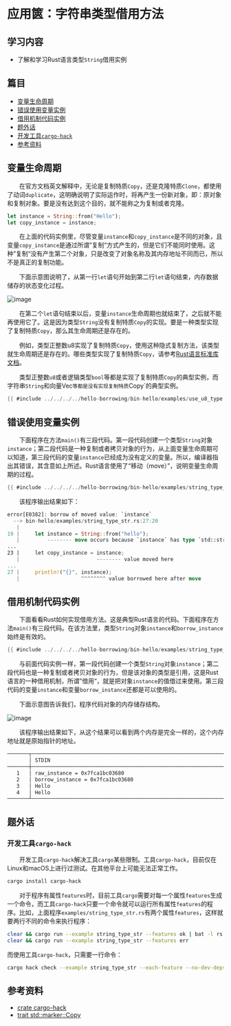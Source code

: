 # 应用篋：字符串类型借用方法

## 学习内容
- 了解和学习Rust语言类型`String`借用实例

## 篇目

- [变量生命周期](#变量生命周期)
- [错误使用变量实例](#错误使用变量实例)
- [借用机制代码实例](#借用机制代码实例)
- [题外话](#题外话)
- [开发工具`cargo-hack`](#开发工具cargo-hack)
- [参考资料](#参考资料)

## 变量生命周期

　　在官方文档英文解释中，无论是复制特质`Copy`，还是克隆特质`Clone`，都使用了动词`duplicate`，这明确说明了实际运作时，将再产生一份新对象，即：原对象和复制对象。要是没有达到这个目的，就不能称之为复制或者克隆。

```rust
let instance = String::from("Hello");
let copy_instance = instance;
```

　　在上面的代码实例里，尽管变量`instance`和`copy_instance`是不同的对象，且变量`copy_instance`是通过所谓”复制“方式产生的，但是它们不能同时使用。这种”复制“没有产生第二个对象，只是改变了对象名称及其内存地址不同而已，所以不是真正的复制功能。

　　下面示意图说明了，从第一行`let`语句开始到第二行`let`语句结束，内存数据储存的状态变化过程。

![image](../../hello-borrowing/images/hello_borrowing-10_string.png)

　　在第二个`let`语句结束以后，变量`instance`生命周期也就结束了，之后就不能再使用它了。这是因为类型`String`没有复制特质`Copy`的实现。要是一种类型实现了复制特质`Copy`，那么其生命周期还是存在的。

　　例如，类型正整数u8实现了复制特质`Copy`，使用这种隐式复制方法，该类型就生命周期还是存在的。哪些类型实现了复制特质`Copy`，请参考[Rust语言标准库文档](https://doc.rust-lang.org/std/marker/trait.Copy.html)。

　　类型正整数`u8`或者逻辑类型`bool`等都是实现了复制特质`Copy`的典型实例，而字符串`String`和向量Vec`等都是没有实现复制特质`Copy`的典型实例。

```rust
{{ #include ../../../../hello-borrowing/bin-hello/examples/use_u8_type.rs }}
```

## 错误使用变量实例

　　下面程序在方法`main()`有三段代码。第一段代码创建一个类型`String`对象`instance`；第二段代码是一种复制或者拷贝对象的行为，从上面变量生命周期可以知道，第三段代码的变量`instance`已经成为没有定义的变量。所以，编译器指出其错误，其含意如上所述。Rust语言使用了“移动（move）”，说明变量生命周期的过程。

```rust
{{ #include ../../../../hello-borrowing/bin-hello/examples/string_type_str.rs:feature-err }}
```

　　该程序输出结果如下：

```rust
error[E0382]: borrow of moved value: `instance`
  --> bin-hello/examples/string_type_str.rs:27:20
   |
19 |     let instance = String::from("hello");
   |         -------- move occurs because `instance` has type `std::string::String`, which does not implement the `Copy` trait
...
23 |     let copy_instance = instance;
   |                         -------- value moved here
...
27 |     println!("{}", instance);
   |                    ^^^^^^^^ value borrowed here after move
```

## 借用机制代码实例

　　下面看看Rust如何实现借用方法。这是典型Rust语言的代码。下面程序在方法`main()`有三段代码。在该方法里，类型`String`对象`instance`和`borrow_instance`始终是有效的。

```rust
{{ #include ../../../../hello-borrowing/bin-hello/examples/string_type_str.rs:feature-ok }}
```

　　与前面代码实例一样，第一段代码创建一个类型`String`对象`instance`；第二段代码也是一种复制或者拷贝对象的行为，但是该对象的类型是引用，这是Rust语言的一种借用机制，所谓”借用“，就是把对象`instance`的值借过来使用。第三段代码的变量`instance`和变量`borrow_instance`还都是可以使用的。

　　下面示意图告诉我们，程序代码对象的内存储存结构。

![image](../../hello-borrowing/images/hello_borrowing-11_string.png)

　　该程序输出结果如下，从这个结果可以看到两个内存是完全一样的，这个内存地址就是原始指针的地址。

```bash
───────┬────────────────────────────────────────────────────────────────────
       │ STDIN
───────┼────────────────────────────────────────────────────────────────────
   1   │ raw_instance = 0x7fca1bc03680
   2   │ borrow_instance = 0x7fca1bc03680
   3   │ Hello
   4   │ Hello
───────┴────────────────────────────────────────────────────────────────────
```

## 题外话

### 开发工具`cargo-hack`

　　开发工具`cargo-hack`解决工具`cargo`某些限制。工具`cargo-hack`，目前仅在Linux和macOS上进行过测试。在其他平台上可能无法正常工作。

```bash
cargo install cargo-hack
```

　　对于程序有属性`features`时，目前工具`cargo`需要对每一个属性`features`生成一个命令，而工具`cargo-hack`只要一个命令就可以运行所有属性`features`的程序。比如，上面程序`examples/string_type_str.rs`有两个属性`features`，这样就要两行不同的命令来执行程序：

```bash
clear && cargo run --example string_type_str --features ok | bat -l rs
clear && cargo run --example string_type_str --features err
```

而使用工具`cargo-hack`，只需要一行命令：

```bash
cargo hack check --example string_type_str --each-feature --no-dev-deps
```

## 参考资料
- [crate cargo-hack](https://crates.io/crates/cargo-hack)
- [trait std::marker::Copy](https://doc.rust-lang.org/std/marker/trait.Copy.html)